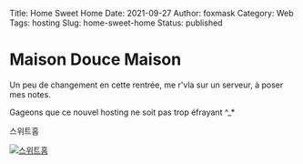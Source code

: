 Title: Home Sweet Home
Date: 2021-09-27
Author: foxmask
Category: Web
Tags: hosting
Slug: home-sweet-home
Status: published

# Maison Douce Maison

Un peu de changement en cette rentrée, me r'vla sur un serveur, à poser mes notes.

Gageons que ce nouvel hosting ne soit pas trop éfrayant  ^_*



스위트홈

[![스위트홈](/static/2021/09/homesweethome.png)](/static/2021/09/homesweethome.png)

